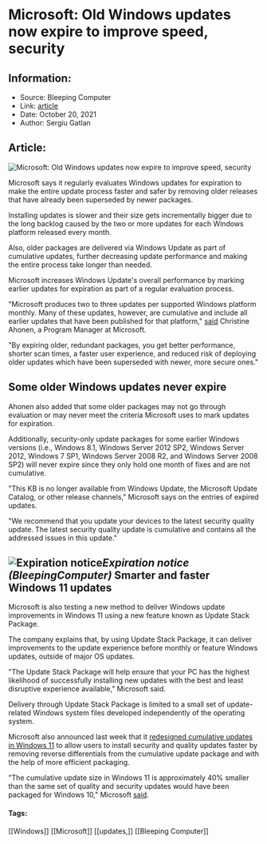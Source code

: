 # Microsoft: Old Windows updates now expire to improve speed, security
### 

## Information:
+ Source: Bleeping Computer
+ Link: [article](https://www.bleepingcomputer.com/news/microsoft/microsoft-old-windows-updates-now-expire-to-improve-speed-security/)
+ Date: October 20, 2021
+ Author: Sergiu Gatlan


## Article:
![Microsoft: Old Windows updates now expire to improve speed, security](https://www.bleepstatic.com/content/hl-images/2021/06/11/Windows-Update.jpg)


Microsoft says it regularly evaluates Windows updates for expiration to make the entire update process faster and safer by removing older releases that have already been superseded by newer packages.


Installing updates is slower and their size gets incrementally bigger due to the long backlog caused by the two or more updates for each Windows platform released every month.


Also, older packages are delivered via Windows Update as part of cumulative updates, further decreasing update performance and making the entire process take longer than needed.


Microsoft increases Windows Update's overall performance by marking earlier updates for expiration as part of a regular evaluation process.


"Microsoft produces two to three updates per supported Windows platform monthly. Many of these updates, however, are cumulative and include all earlier updates that have been published for that platform," [said](https://techcommunity.microsoft.com/t5/windows-it-pro-blog/windows-update-expiration-policy-explained/ba-p/2860928) Christine Ahonen, a Program Manager at Microsoft.


"By expiring older, redundant packages, you get better performance, shorter scan times, a faster user experience, and reduced risk of deploying older updates which have been superseded with newer, more secure ones."


Some older Windows updates never expire
---------------------------------------


Ahonen also added that some older packages may not go through evaluation or may never meet the criteria Microsoft uses to mark updates for expiration.


Additionally, security-only update packages for some earlier Windows versions (i.e., Windows 8.1, Windows Server 2012 SP2, Windows Server 2012, Windows 7 SP1, Windows Server 2008 R2, and Windows Server 2008 SP2) will never expire since they only hold one month of fixes and are not cumulative.


"This KB is no longer available from Windows Update, the Microsoft Update Catalog, or other release channels," Microsoft says on the entries of expired updates.


"We recommend that you update your devices to the latest security quality update. The latest security quality update is cumulative and contains all the addressed issues in this update."



![Expiration notice](https://www.bleepstatic.com/images/news/u/1109292/2021/Expiration%20notice.png)*Expiration notice (BleepingComputer)*
Smarter and faster Windows 11 updates
-------------------------------------


Microsoft is also testing a new method to deliver Windows update improvements in Windows 11 using a new feature known as Update Stack Package.


The company explains that, by using Update Stack Package, it can deliver improvements to the update experience before monthly or feature Windows updates, outside of major OS updates.


"The Update Stack Package will help ensure that your PC has the highest likelihood of successfully installing new updates with the best and least disruptive experience available," Microsoft said.


Delivery through Update Stack Package is limited to a small set of update-related Windows system files developed independently of the operating system.


Microsoft also announced last week that it [redesigned cumulative updates in Windows 11](https://techcommunity.microsoft.com/t5/windows-it-pro-blog/windows-11-cumulative-update-improvements-an-overview/ba-p/2842961) to allow users to install security and quality updates faster by removing reverse differentials from the cumulative update package and with the help of more efficient packaging.


"The cumulative update size in Windows 11 is approximately 40% smaller than the same set of quality and security updates would have been packaged for Windows 10," Microsoft [said](https://techcommunity.microsoft.com/t5/windows-it-pro-blog/windows-11-cumulative-update-improvements-an-overview/ba-p/2842961).




#### Tags:
[[Windows]] [[Microsoft]] [[updates,]] [[Bleeping Computer]]
